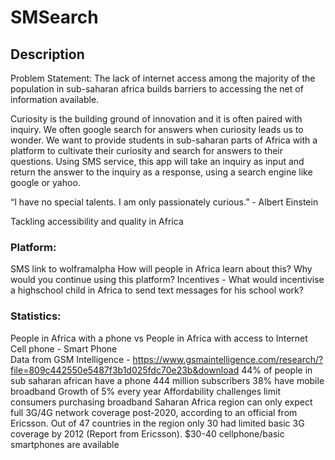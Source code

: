 # SMSearch

## Description

Problem Statement: The lack of internet access among the majority of the population in sub-saharan africa builds barriers to accessing the net of information available.

Curiosity is the building ground of innovation and it is often paired with inquiry. We often google search for answers when curiosity
leads us to wonder. We want to provide students in sub-saharan parts of Africa with a platform to cultivate their curiosity and search for answers to their questions. Using SMS service, this app will take an inquiry as input and return the answer to the inquiry as a response, using a search engine
like google or yahoo. 

“I have no special talents. I am only passionately curious.” - Albert Einstein



Tackling accessibility and quality in Africa
### Platform:
SMS link to wolframalpha
How will people in Africa learn about this?
Why would you continue using this platform? 
	Incentives - What would incentivise a highschool child in Africa to send text messages for his school work?
  
### Statistics: 
People in Africa with a phone vs People in Africa with access to Internet 
  Cell phone - Smart Phone  
  Data from GSM Intelligence - https://www.gsmaintelligence.com/research/?file=809c442550e5487f3b1d025fdc70e23b&download
  44% of people in sub saharan african have a phone 
  444 million subscribers 
  38% have mobile broadband 
  Growth of 5% every year 
  Affordability challenges limit consumers purchasing broadband 
  Saharan Africa region can only expect full 3G/4G network coverage post-2020, according to an official from Ericsson.
  Out of 47 countries in the region only 30 had limited basic 3G coverage by 2012 (Report from Ericsson).
  $30-40 cellphone/basic smartphones are available 
  
  
  
 
  
